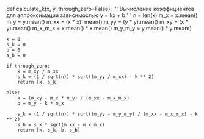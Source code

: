 def calculate_k(x, y, through_zero=False):
    '''
    Вычисление коэффициентов для аппроксимации зависимостью y = kx + b
    '''
    n = len(x)
    m_x = x.mean()
    m_y = y.mean()
    m_xx = (x * x). mean()
    m_yy = (y * y).mean()
    m_xy = (x * y).mean()
    m_x_m_x = x.mean() * x.mean()
    m_y_m_y = y.mean() * y.mean()

    k = 0
    s_k = 0
    b = 0
    s_b = 0

    if through_zero:
        k = m_xy / m_xx
        s_k = (1 / sqrt(n)) * sqrt((m_yy / m_xx) - k ** 2)
        return [k, s_k]

    else:
        k = (m_xy - m_x * m_y) / (m_xx - m_x_m_x)
        b = m_y - k * m_x

        s_k = (1 / sqrt(n)) * sqrt((m_yy - m_y_m_y) / (m_xx - m_x_m_x) - k ** 2)
        s_b = s_k * sqrt(m_xx - m_x_m_x)
        return [k, s_k, b, s_b]